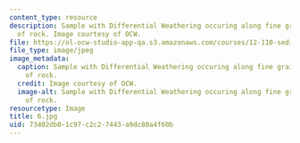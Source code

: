 ```yaml
---
content_type: resource
description: Sample with Differential Weathering occuring along fine grained component
  of rock. Image courtesy of OCW.
file: https://ol-ocw-studio-app-qa.s3.amazonaws.com/courses/12-110-sedimentary-geology-fall-2004/73402db01c97c2c27443a9dc80a4f60b_6.jpg
file_type: image/jpeg
image_metadata:
  caption: Sample with Differential Weathering occuring along fine grained component
    of rock.
  credit: Image courtesy of OCW.
  image-alt: Sample with Differential Weathering occuring along fine grained component
    of rock.
resourcetype: Image
title: 6.jpg
uid: 73402db0-1c97-c2c2-7443-a9dc80a4f60b
---
```

